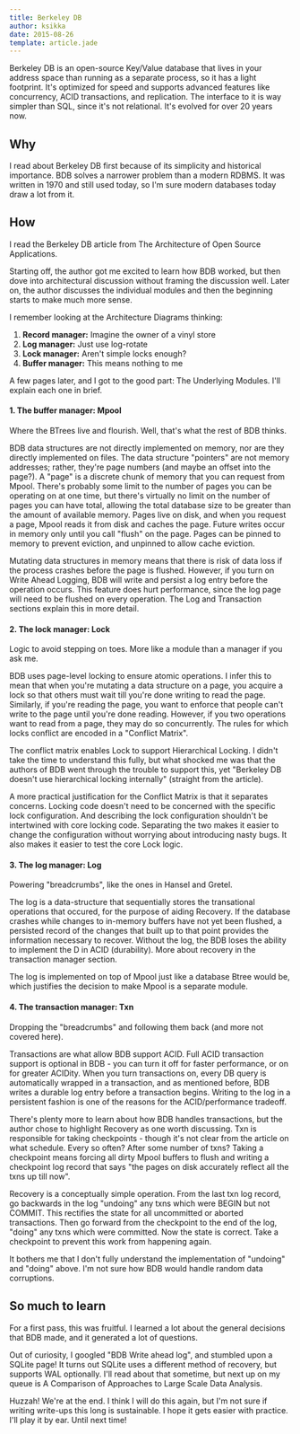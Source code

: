 ```yaml
---
title: Berkeley DB
author: ksikka
date: 2015-08-26
template: article.jade
---
```


Berkeley DB is an open-source Key/Value database that lives in
your address space than running as a separate process, so it has a light footprint.
It's optimized for speed and supports advanced features like concurrency,
ACID transactions, and replication. The interface to it is way simpler than SQL, since it's
not relational. It's evolved for over 20 years now.

## Why

I read about Berkeley DB first because of its simplicity and historical importance.
BDB solves a narrower problem than a modern RDBMS.
It was written in 1970 and still used today, so I'm sure modern databases today
draw a lot from it.

## How

I read the Berkeley DB article from The Architecture of Open Source Applications.

Starting off, the author got me excited to learn how BDB worked,
but then dove into architectural discussion without framing the discussion well.
Later on, the author discusses the individual modules and then the beginning
starts to make much more sense.

I remember looking at the Architecture Diagrams thinking:

1. **Record manager:** Imagine the owner of a vinyl store
2. **Log manager:** Just use log-rotate
3. **Lock manager:** Aren't simple locks enough?
4. **Buffer manager:** This means nothing to me

A few pages later, and I got to the good part: The Underlying Modules.
I'll explain each one in brief.

#### 1. The buffer manager: Mpool

Where the BTrees live and flourish. Well, that's what the rest of BDB thinks.

BDB data structures are not directly implemented on memory,
nor are they directly implemented on files. The data structure "pointers"
are not memory addresses; rather, they're page numbers (and maybe an offset into the page?).
A "page" is a discrete chunk of memory that you can request from Mpool.
There's probably some limit to the number of pages you can be operating on at one time,
but there's virtually no limit on the number of pages you can have total,
allowing the total database size to be greater than the amount of available memory.
Pages live on disk, and when you request a page, Mpool reads it from disk
and caches the page. Future writes occur in memory only until you call "flush" on the page.
Pages can be pinned to memory to prevent eviction, and unpinned to allow cache eviction.

Mutating data structures in memory means that there is risk of data loss
if the process crashes before the page is flushed.
However, if you turn on Write Ahead Logging, BDB will write and persist
a log entry before the operation occurs.
This feature does hurt performance, since the log page will need to be flushed on every operation.
The Log and Transaction sections explain this in more detail.

#### 2. The lock manager: Lock

Logic to avoid stepping on toes. More like a module than a manager if you ask me.

BDB uses page-level locking to ensure atomic operations. I infer this to mean
that when you're mutating a data structure on a page, you acquire a lock so that
others must wait till you're done writing to read the page. Similarly, if you're reading
the page, you want to enforce that people can't write to the page until you're done reading.
However, if you two operations want to read from a page, they may do so concurrently.
The rules for which locks conflict are encoded in a "Conflict Matrix".

The conflict matrix enables Lock to support Hierarchical Locking.
I didn't take the time to understand this fully, but what shocked me was that
the authors of BDB went through the trouble to support this,
yet "Berkeley DB doesn't use hierarchical locking internally" (straight from the article).

A more practical justification for the Conflict Matrix is that it separates
concerns. Locking code doesn't need to be concerned with the specific lock configuration.
And describing the lock configuration shouldn't be intertwined with core locking code.
Separating the two makes it easier to change the configuration without worrying
about introducing nasty bugs. It also makes it easier to test the core Lock logic.

#### 3. The log manager: Log

Powering "breadcrumbs", like the ones in Hansel and Gretel.

The log is a data-structure that sequentially stores the transational operations
that occured, for the purpose of aiding Recovery. If the database crashes
while changes to in-memory buffers have not yet been flushed,
a persisted record of the changes that built up to that point
provides the information necessary to recover. Without the log,
the BDB loses the ability to implement the D in ACID (durability).
More about recovery in the transaction manager section.

The log is implemented on top of Mpool just like a database Btree would be,
which justifies the decision to make Mpool is a separate module.

#### 4. The transaction manager: Txn

Dropping the "breadcrumbs" and following them back (and more not covered here).

Transactions are what allow BDB support ACID. Full ACID transaction
support is optional in BDB - you can turn it off for faster performance,
or on for greater ACIDity. When you turn transactions on, every DB query
is automatically wrapped in a transaction, and as mentioned before,
BDB writes a durable log entry before a transaction begins.
Writing to the log in a persistent fashion is one of the reasons
for the ACID/performance tradeoff.

There's plenty more to learn about how BDB handles transactions, but
the author chose to highlight Recovery as one worth discussing.
Txn is responsible for taking checkpoints - though it's not clear
from the article on what schedule. Every so often? After some number
of txns? Taking a checkpoint means forcing all dirty Mpool buffers
to flush and writing a checkpoint log record that says
"the pages on disk accurately reflect all the txns up till now".

Recovery is a conceptually simple operation. From the last txn log record,
go backwards in the log "undoing" any txns which were BEGIN but not COMMIT.
This rectifies the state for all uncommitted or aborted transactions.
Then go forward from the checkpoint to the end of the log, "doing" any txns
which were committed. Now the state is correct. Take a checkpoint
to prevent this work from happening again.

It bothers me that I don't fully understand the implementation of "undoing"
and "doing" above. I'm not sure how BDB would handle random data corruptions.

## So much to learn

For a first pass, this was fruitful. I learned a lot about the general
decisions that BDB made, and it generated a lot of questions.

Out of curiosity, I googled "BDB Write ahead log", and stumbled upon
a SQLite page! It turns out SQLite uses a different method of
recovery, but supports WAL optionally. I'll read about that sometime,
but next up on my queue is A Comparison of Approaches to Large Scale Data Analysis.

Huzzah! We're at the end. I think I will do this again, but
I'm not sure if writing write-ups this long is sustainable.
I hope it gets easier with practice. I'll play it by ear. Until next time!
